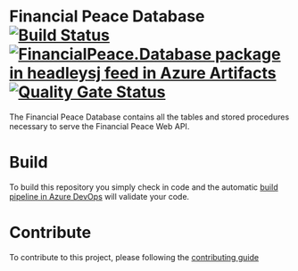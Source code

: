# Financial Peace Database [![Build Status](https://dev.azure.com/headleysj/Source%20Code/_apis/build/status/FinancialPeace-Database?branchName=master)](https://dev.azure.com/headleysj/Source%20Code/_build/latest?definitionId=13&branchName=master) [![FinancialPeace.Database package in headleysj feed in Azure Artifacts](https://feeds.dev.azure.com/headleysj/_apis/public/Packaging/Feeds/404449e0-6d24-4a4e-bc3e-4634d3f54a5a/Packages/03d99ecb-0c89-4bc9-958e-83602c6684a2/Badge)](https://dev.azure.com/headleysj/Source%20Code/_packaging?_a=package&feed=404449e0-6d24-4a4e-bc3e-4634d3f54a5a&package=03d99ecb-0c89-4bc9-958e-83602c6684a2&preferRelease=true) [![Quality Gate Status](https://sonarcloud.io/api/project_badges/measure?project=FinancialPeace-Database&metric=alert_status)](https://sonarcloud.io/dashboard?id=FinancialPeace-Database) 
The Financial Peace Database contains all the tables and stored procedures necessary to serve the Financial Peace Web API.

# Build
To build this repository you simply check in code and the automatic [build pipeline in Azure DevOps](https://dev.azure.com/headleysj/Source%20Code/_build?definitionId=13&_a=summary) will validate your code.

# Contribute
To contribute to this project, please following the [contributing guide](CONTRIBUTING.md)
